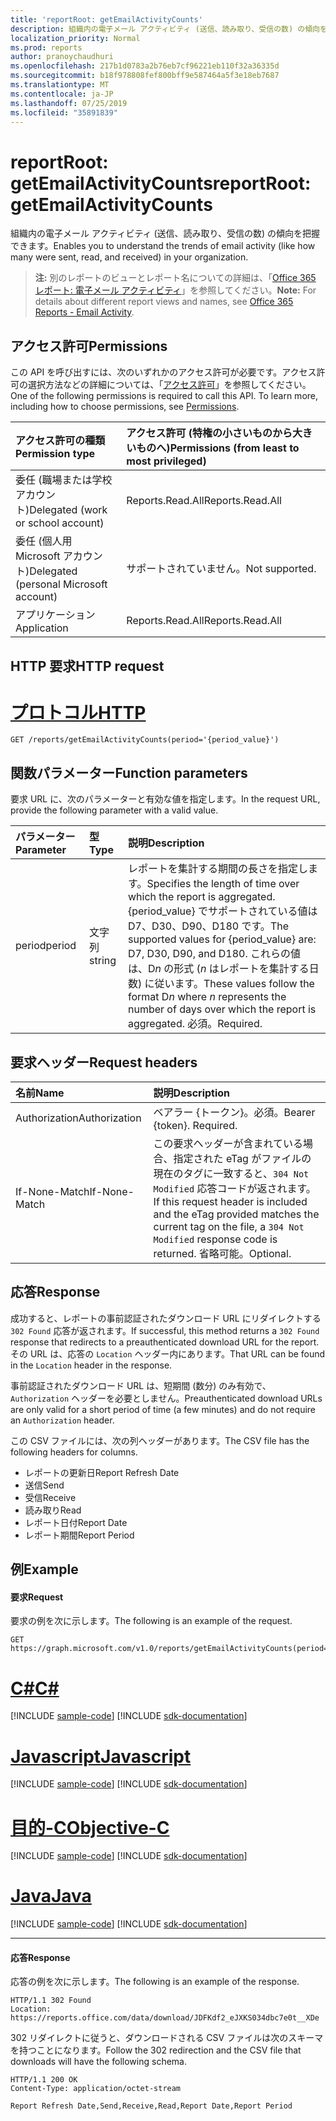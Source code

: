 ```yaml
---
title: 'reportRoot: getEmailActivityCounts'
description: 組織内の電子メール アクティビティ (送信、読み取り、受信の数) の傾向を把握できます。
localization_priority: Normal
ms.prod: reports
author: pranoychaudhuri
ms.openlocfilehash: 217b1d0783a2b76eb7cf96221eb110f32a36335d
ms.sourcegitcommit: b18f978808fef800bff9e587464a5f3e18eb7687
ms.translationtype: MT
ms.contentlocale: ja-JP
ms.lasthandoff: 07/25/2019
ms.locfileid: "35891839"
---
```

# <a name="reportroot-getemailactivitycounts"></a><span data-ttu-id="f9099-103">reportRoot: getEmailActivityCounts</span><span class="sxs-lookup"><span data-stu-id="f9099-103">reportRoot: getEmailActivityCounts</span></span>

<span data-ttu-id="f9099-104">組織内の電子メール アクティビティ (送信、読み取り、受信の数) の傾向を把握できます。</span><span class="sxs-lookup"><span data-stu-id="f9099-104">Enables you to understand the trends of email activity (like how many were sent, read, and received) in your organization.</span></span>

> <span data-ttu-id="f9099-105">**注:** 別のレポートのビューとレポート名についての詳細は、「[Office 365 レポート: 電子メール アクティビティ](https://support.office.com/client/Email-activity-1cbe2c00-ca65-4fb9-9663-1bbfa58ebe44)」を参照してください。</span><span class="sxs-lookup"><span data-stu-id="f9099-105">**Note:** For details about different report views and names, see [Office 365 Reports - Email Activity](https://support.office.com/client/Email-activity-1cbe2c00-ca65-4fb9-9663-1bbfa58ebe44).</span></span>

## <a name="permissions"></a><span data-ttu-id="f9099-106">アクセス許可</span><span class="sxs-lookup"><span data-stu-id="f9099-106">Permissions</span></span>

<span data-ttu-id="f9099-p101">この API を呼び出すには、次のいずれかのアクセス許可が必要です。アクセス許可の選択方法などの詳細については、「[アクセス許可](/graph/permissions-reference)」を参照してください。</span><span class="sxs-lookup"><span data-stu-id="f9099-p101">One of the following permissions is required to call this API. To learn more, including how to choose permissions, see [Permissions](/graph/permissions-reference).</span></span>

| <span data-ttu-id="f9099-109">アクセス許可の種類</span><span class="sxs-lookup"><span data-stu-id="f9099-109">Permission type</span></span>                        | <span data-ttu-id="f9099-110">アクセス許可 (特権の小さいものから大きいものへ)</span><span class="sxs-lookup"><span data-stu-id="f9099-110">Permissions (from least to most privileged)</span></span> |
| :------------------------------------- | :--------------------------------------- |
| <span data-ttu-id="f9099-111">委任 (職場または学校アカウント)</span><span class="sxs-lookup"><span data-stu-id="f9099-111">Delegated (work or school account)</span></span>     | <span data-ttu-id="f9099-112">Reports.Read.All</span><span class="sxs-lookup"><span data-stu-id="f9099-112">Reports.Read.All</span></span>                         |
| <span data-ttu-id="f9099-113">委任 (個人用 Microsoft アカウント)</span><span class="sxs-lookup"><span data-stu-id="f9099-113">Delegated (personal Microsoft account)</span></span> | <span data-ttu-id="f9099-114">サポートされていません。</span><span class="sxs-lookup"><span data-stu-id="f9099-114">Not supported.</span></span>                           |
| <span data-ttu-id="f9099-115">アプリケーション</span><span class="sxs-lookup"><span data-stu-id="f9099-115">Application</span></span>                            | <span data-ttu-id="f9099-116">Reports.Read.All</span><span class="sxs-lookup"><span data-stu-id="f9099-116">Reports.Read.All</span></span>                         |

## <a name="http-request"></a><span data-ttu-id="f9099-117">HTTP 要求</span><span class="sxs-lookup"><span data-stu-id="f9099-117">HTTP request</span></span>


# <a name="httptabhttp"></a>[<span data-ttu-id="f9099-118">プロトコル</span><span class="sxs-lookup"><span data-stu-id="f9099-118">HTTP</span></span>](#tab/http)
<!-- { "blockType": "ignored" } --> 

```http
GET /reports/getEmailActivityCounts(period='{period_value}')
```

## <a name="function-parameters"></a><span data-ttu-id="f9099-119">関数パラメーター</span><span class="sxs-lookup"><span data-stu-id="f9099-119">Function parameters</span></span>

<span data-ttu-id="f9099-120">要求 URL に、次のパラメーターと有効な値を指定します。</span><span class="sxs-lookup"><span data-stu-id="f9099-120">In the request URL, provide the following parameter with a valid value.</span></span>

| <span data-ttu-id="f9099-121">パラメーター</span><span class="sxs-lookup"><span data-stu-id="f9099-121">Parameter</span></span> | <span data-ttu-id="f9099-122">型</span><span class="sxs-lookup"><span data-stu-id="f9099-122">Type</span></span>   | <span data-ttu-id="f9099-123">説明</span><span class="sxs-lookup"><span data-stu-id="f9099-123">Description</span></span>                              |
| :-------- | :----- | :--------------------------------------- |
| <span data-ttu-id="f9099-124">period</span><span class="sxs-lookup"><span data-stu-id="f9099-124">period</span></span>    | <span data-ttu-id="f9099-125">文字列</span><span class="sxs-lookup"><span data-stu-id="f9099-125">string</span></span> | <span data-ttu-id="f9099-126">レポートを集計する期間の長さを指定します。</span><span class="sxs-lookup"><span data-stu-id="f9099-126">Specifies the length of time over which the report is aggregated.</span></span> <span data-ttu-id="f9099-127">{period_value} でサポートされている値は D7、D30、D90、D180 です。</span><span class="sxs-lookup"><span data-stu-id="f9099-127">The supported values for {period_value} are: D7, D30, D90, and D180.</span></span> <span data-ttu-id="f9099-128">これらの値は、D*n* の形式 (*n* はレポートを集計する日数) に従います。</span><span class="sxs-lookup"><span data-stu-id="f9099-128">These values follow the format D*n* where *n* represents the number of days over which the report is aggregated.</span></span> <span data-ttu-id="f9099-129">必須。</span><span class="sxs-lookup"><span data-stu-id="f9099-129">Required.</span></span> |

## <a name="request-headers"></a><span data-ttu-id="f9099-130">要求ヘッダー</span><span class="sxs-lookup"><span data-stu-id="f9099-130">Request headers</span></span>

| <span data-ttu-id="f9099-131">名前</span><span class="sxs-lookup"><span data-stu-id="f9099-131">Name</span></span>          | <span data-ttu-id="f9099-132">説明</span><span class="sxs-lookup"><span data-stu-id="f9099-132">Description</span></span>                              |
| :------------ | :--------------------------------------- |
| <span data-ttu-id="f9099-133">Authorization</span><span class="sxs-lookup"><span data-stu-id="f9099-133">Authorization</span></span> | <span data-ttu-id="f9099-p103">ベアラー {トークン}。必須。</span><span class="sxs-lookup"><span data-stu-id="f9099-p103">Bearer {token}. Required.</span></span>                |
| <span data-ttu-id="f9099-136">If-None-Match</span><span class="sxs-lookup"><span data-stu-id="f9099-136">If-None-Match</span></span> | <span data-ttu-id="f9099-137">この要求ヘッダーが含まれている場合、指定された eTag がファイルの現在のタグに一致すると、`304 Not Modified` 応答コードが返されます。</span><span class="sxs-lookup"><span data-stu-id="f9099-137">If this request header is included and the eTag provided matches the current tag on the file, a `304 Not Modified` response code is returned.</span></span> <span data-ttu-id="f9099-138">省略可能。</span><span class="sxs-lookup"><span data-stu-id="f9099-138">Optional.</span></span> |

## <a name="response"></a><span data-ttu-id="f9099-139">応答</span><span class="sxs-lookup"><span data-stu-id="f9099-139">Response</span></span>

<span data-ttu-id="f9099-140">成功すると、レポートの事前認証されたダウンロード URL にリダイレクトする `302 Found` 応答が返されます。</span><span class="sxs-lookup"><span data-stu-id="f9099-140">If successful, this method returns a `302 Found` response that redirects to a preauthenticated download URL for the report.</span></span> <span data-ttu-id="f9099-141">その URL は、応答の `Location` ヘッダー内にあります。</span><span class="sxs-lookup"><span data-stu-id="f9099-141">That URL can be found in the `Location` header in the response.</span></span>

<span data-ttu-id="f9099-142">事前認証されたダウンロード URL は、短期間 (数分) のみ有効で、`Authorization` ヘッダーを必要としません。</span><span class="sxs-lookup"><span data-stu-id="f9099-142">Preauthenticated download URLs are only valid for a short period of time (a few minutes) and do not require an `Authorization` header.</span></span>

<span data-ttu-id="f9099-143">この CSV ファイルには、次の列ヘッダーがあります。</span><span class="sxs-lookup"><span data-stu-id="f9099-143">The CSV file has the following headers for columns.</span></span>

- <span data-ttu-id="f9099-144">レポートの更新日</span><span class="sxs-lookup"><span data-stu-id="f9099-144">Report Refresh Date</span></span>
- <span data-ttu-id="f9099-145">送信</span><span class="sxs-lookup"><span data-stu-id="f9099-145">Send</span></span>
- <span data-ttu-id="f9099-146">受信</span><span class="sxs-lookup"><span data-stu-id="f9099-146">Receive</span></span>
- <span data-ttu-id="f9099-147">読み取り</span><span class="sxs-lookup"><span data-stu-id="f9099-147">Read</span></span>
- <span data-ttu-id="f9099-148">レポート日付</span><span class="sxs-lookup"><span data-stu-id="f9099-148">Report Date</span></span>
- <span data-ttu-id="f9099-149">レポート期間</span><span class="sxs-lookup"><span data-stu-id="f9099-149">Report Period</span></span>

## <a name="example"></a><span data-ttu-id="f9099-150">例</span><span class="sxs-lookup"><span data-stu-id="f9099-150">Example</span></span>

#### <a name="request"></a><span data-ttu-id="f9099-151">要求</span><span class="sxs-lookup"><span data-stu-id="f9099-151">Request</span></span>

<span data-ttu-id="f9099-152">要求の例を次に示します。</span><span class="sxs-lookup"><span data-stu-id="f9099-152">The following is an example of the request.</span></span>

<!--{
  "blockType": "request",
  "isComposable": true,
  "name": "reportroot_getemailactivitycounts"
}-->

```http
GET https://graph.microsoft.com/v1.0/reports/getEmailActivityCounts(period='D7')
```
# <a name="ctabcsharp"></a>[<span data-ttu-id="f9099-153">C#</span><span class="sxs-lookup"><span data-stu-id="f9099-153">C#</span></span>](#tab/csharp)
[!INCLUDE [sample-code](../includes/snippets/csharp/reportroot-getemailactivitycounts-csharp-snippets.md)]
[!INCLUDE [sdk-documentation](../includes/snippets/snippets-sdk-documentation-link.md)]

# <a name="javascripttabjavascript"></a>[<span data-ttu-id="f9099-154">Javascript</span><span class="sxs-lookup"><span data-stu-id="f9099-154">Javascript</span></span>](#tab/javascript)
[!INCLUDE [sample-code](../includes/snippets/javascript/reportroot-getemailactivitycounts-javascript-snippets.md)]
[!INCLUDE [sdk-documentation](../includes/snippets/snippets-sdk-documentation-link.md)]

# <a name="objective-ctabobjc"></a>[<span data-ttu-id="f9099-155">目的-C</span><span class="sxs-lookup"><span data-stu-id="f9099-155">Objective-C</span></span>](#tab/objc)
[!INCLUDE [sample-code](../includes/snippets/objc/reportroot-getemailactivitycounts-objc-snippets.md)]
[!INCLUDE [sdk-documentation](../includes/snippets/snippets-sdk-documentation-link.md)]

# <a name="javatabjava"></a>[<span data-ttu-id="f9099-156">Java</span><span class="sxs-lookup"><span data-stu-id="f9099-156">Java</span></span>](#tab/java)
[!INCLUDE [sample-code](../includes/snippets/java/reportroot-getemailactivitycounts-java-snippets.md)]
[!INCLUDE [sdk-documentation](../includes/snippets/snippets-sdk-documentation-link.md)]

---


#### <a name="response"></a><span data-ttu-id="f9099-157">応答</span><span class="sxs-lookup"><span data-stu-id="f9099-157">Response</span></span>

<span data-ttu-id="f9099-158">応答の例を次に示します。</span><span class="sxs-lookup"><span data-stu-id="f9099-158">The following is an example of the response.</span></span>

<!-- { "blockType": "response", "@odata.type": "microsoft.graph.report" } --> 

```http
HTTP/1.1 302 Found
Location: https://reports.office.com/data/download/JDFKdf2_eJXKS034dbc7e0t__XDe
```

<span data-ttu-id="f9099-159">302 リダイレクトに従うと、ダウンロードされる CSV ファイルは次のスキーマを持つことになります。</span><span class="sxs-lookup"><span data-stu-id="f9099-159">Follow the 302 redirection and the CSV file that downloads will have the following schema.</span></span>

<!-- {
  "blockType": "ignored"
} -->

```http
HTTP/1.1 200 OK
Content-Type: application/octet-stream

Report Refresh Date,Send,Receive,Read,Report Date,Report Period
```
<!-- uuid: 8fcb5dbc-d5aa-4681-8e31-b001d5168d79 
2015-10-25 14:57:30 UTC -->
<!-- {
  "type": "#page.annotation",
  "description": "Example",
  "keywords": "",
  "section": "documentation",
  "tocPath": "",
  "suppressions": [
  ]
}-->
